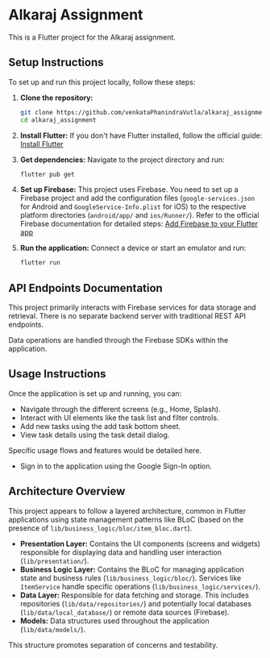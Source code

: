 # Alkaraj Assignment

This is a Flutter project for the Alkaraj assignment.

## Setup Instructions

To set up and run this project locally, follow these steps:

1.  **Clone the repository:**
    ```bash
    git clone https://github.com/venkataPhanindraVutla/alkaraj_assignment
    cd alkaraj_assignment
    ```

2.  **Install Flutter:**
    If you don't have Flutter installed, follow the official guide: [Install Flutter](https://docs.flutter.dev/get-started/install)

3.  **Get dependencies:**
    Navigate to the project directory and run:
    ```bash
    flutter pub get
    ```

4.  **Set up Firebase:**
    This project uses Firebase. You need to set up a Firebase project and add the configuration files (`google-services.json` for Android and `GoogleService-Info.plist` for iOS) to the respective platform directories (`android/app/` and `ios/Runner/`).
    Refer to the official Firebase documentation for detailed steps: [Add Firebase to your Flutter app](https://firebase.google.com/docs/flutter/setup)

5.  **Run the application:**
    Connect a device or start an emulator and run:
    ```bash
    flutter run
    ```

## API Endpoints Documentation

This project primarily interacts with Firebase services for data storage and retrieval. There is no separate backend server with traditional REST API endpoints.

Data operations are handled through the Firebase SDKs within the application.

## Usage Instructions

Once the application is set up and running, you can:

-   Navigate through the different screens (e.g., Home, Splash).
-   Interact with UI elements like the task list and filter controls.
-   Add new tasks using the add task bottom sheet.
-   View task details using the task detail dialog.

Specific usage flows and features would be detailed here.

-   Sign in to the application using the Google Sign-In option.

## Architecture Overview

This project appears to follow a layered architecture, common in Flutter applications using state management patterns like BLoC (based on the presence of `lib/business_logic/bloc/item_bloc.dart`).

-   **Presentation Layer:** Contains the UI components (screens and widgets) responsible for displaying data and handling user interaction (`lib/presentation/`).
-   **Business Logic Layer:** Contains the BLoC for managing application state and business rules (`lib/business_logic/bloc/`). Services like `ItemService` handle specific operations (`lib/business_logic/services/`).
-   **Data Layer:** Responsible for data fetching and storage. This includes repositories (`lib/data/repositories/`) and potentially local databases (`lib/data/local_database/`) or remote data sources (Firebase).
-   **Models:** Data structures used throughout the application (`lib/data/models/`).

This structure promotes separation of concerns and testability.

